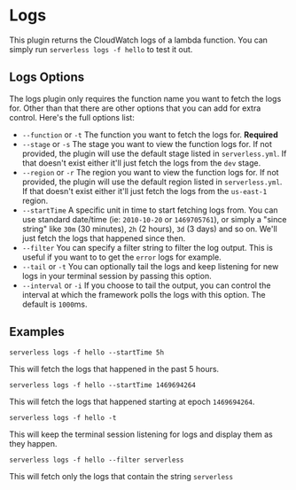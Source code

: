 # Logs

This plugin returns the CloudWatch logs of a lambda function. You can simply run `serverless logs -f hello` to test it out.

## Logs Options

The logs plugin only requires the function name you want to fetch the logs for. Other than that there are other options that you can add for extra control. Here's the full options list:

- `--function` or `-t` The function you want to fetch the logs for. **Required**
- `--stage` or `-s` The stage you want to view the function logs for. If not provided, the plugin will use the default stage listed in `serverless.yml`. If that doesn't exist either it'll just fetch the logs from the `dev` stage.
- `--region` or `-r` The region you want to view the function logs for. If not provided, the plugin will use the default region listed in `serverless.yml`. If that doesn't exist either it'll just fetch the logs from the `us-east-1` region.
- `--startTime` A specific unit in time to start fetching logs from. You can use standard date/time (ie: `2010-10-20` or `1469705761`), or simply a "since string" like `30m` (30 minutes), `2h` (2 hours), `3d` (3 days) and so on. We'll just fetch the logs that happened since then.
- `--filter` You can specify a filter string to filter the log output. This is useful if you want to to get the `error` logs for example.
- `--tail` or `-t` You can optionally tail the logs and keep listening for new logs in your terminal session by passing this option.
- `--interval` or `-i` If you choose to tail the output, you can control the interval at which the framework polls the logs with this option. The default is `1000`ms.

## Examples
```
serverless logs -f hello --startTime 5h
```
This will fetch the logs that happened in the past 5 hours.

```
serverless logs -f hello --startTime 1469694264
```
This will fetch the logs that happened starting at epoch `1469694264`.

```
serverless logs -f hello -t
```
This will keep the terminal session listening for logs and display them as they happen.

```
serverless logs -f hello --filter serverless
```
This will fetch only the logs that contain the string `serverless`